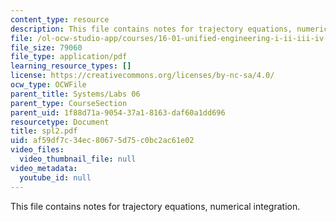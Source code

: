 ```yaml
---
content_type: resource
description: This file contains notes for trajectory equations, numerical integration.
file: /ol-ocw-studio-app/courses/16-01-unified-engineering-i-ii-iii-iv-fall-2005-spring-2006/af59df7c34ec80675d75c0bc2ac61e02_spl2.pdf
file_size: 79060
file_type: application/pdf
learning_resource_types: []
license: https://creativecommons.org/licenses/by-nc-sa/4.0/
ocw_type: OCWFile
parent_title: Systems/Labs 06
parent_type: CourseSection
parent_uid: 1f88d71a-9054-37a1-8163-daf60a1dd696
resourcetype: Document
title: spl2.pdf
uid: af59df7c-34ec-8067-5d75-c0bc2ac61e02
video_files:
  video_thumbnail_file: null
video_metadata:
  youtube_id: null
---
```

This file contains notes for trajectory equations, numerical integration.